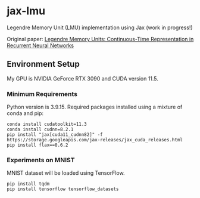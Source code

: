 # jax-lmu
Legendre Memory Unit (LMU) implementation using Jax (work in progress!)

Original paper: [Legendre Memory Units: Continuous-Time Representation in Recurrent Neural Networks](https://papers.nips.cc/paper/2019/hash/952285b9b7e7a1be5aa7849f32ffff05-Abstract.html)

## Environment Setup

My GPU is NVIDIA GeForce RTX 3090 and CUDA version 11.5.

### Minimum Requirements

Python version is 3.9.15. Required packages installed using a mixture of conda and pip:

    conda install cudatoolkit=11.3
    conda install cudnn=8.2.1
    pip install "jax[cuda11_cudnn82]" -f https://storage.googleapis.com/jax-releases/jax_cuda_releases.html
    pip install flax==0.6.2
    
### Experiments on MNIST

MNIST dataset will be loaded using TensorFlow. 

    pip install tqdm
    pip install tensorflow tensorflow_datasets
    

